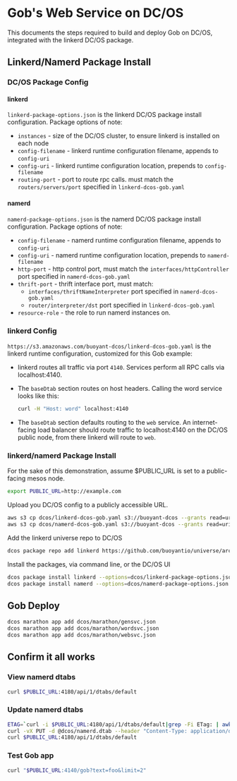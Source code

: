 # Gob's Web Service on DC/OS

This documents the steps required to build and deploy Gob on DC/OS,
integrated with the linkerd DC/OS package.

## Linkerd/Namerd Package Install

### DC/OS Package Config

#### linkerd

`linkerd-package-options.json` is the linkerd DC/OS package install configuration. Package options of note:

- `instances` - size of the DC/OS cluster, to ensure linkerd is installed on each node
- `config-filename` - linkerd runtime configuration filename, appends to `config-uri`
- `config-uri` - linkerd runtime configuration location, prepends to `config-filename`
- `routing-port` - port to route rpc calls. must match the `routers/servers/port` specified in `linkerd-dcos-gob.yaml`

#### namerd

`namerd-package-options.json` is the namerd DC/OS package install configuration. Package options of note:

- `config-filename` - namerd runtime configuration filename, appends to `config-uri`
- `config-uri` - namerd runtime configuration location, prepends to `namerd-filename`
- `http-port` - http control port, must match the `interfaces/httpController` port specified in `namerd-dcos-gob.yaml`
- `thrift-port` - thrift interface port, must match:
  - `interfaces/thriftNameInterpreter` port specified in `namerd-dcos-gob.yaml`
  - `router/interpreter/dst` port specified in `linkerd-dcos-gob.yaml`
- `resource-role` - the role to run namerd instances on.


### linkerd Config

`https://s3.amazonaws.com/buoyant-dcos/linkerd-dcos-gob.yaml` is the linkerd runtime configuration, customized for this Gob example:

- linkerd routes all traffic via port `4140`. Services perform all RPC calls via localhost:4140.
- The `baseDtab` section routes on host headers. Calling the word service looks like this:

    ```bash
    curl -H "Host: word" localhost:4140
    ```

- The `baseDtab` section defaults routing to the `web` service. An internet-facing load balancer should route traffic to localhost:4140 on the DC/OS public node, from there linkerd will route to `web`.

### linkerd/namerd Package Install

For the sake of this demonstration, assume $PUBLIC_URL is set to a public-facing mesos node.

```bash
export PUBLIC_URL=http://example.com
```

Upload you DC/OS config to a publicly accessible URL.

```bash
aws s3 cp dcos/linkerd-dcos-gob.yaml s3://buoyant-dcos --grants read=uri=http://acs.amazonaws.com/groups/global/AllUsers
aws s3 cp dcos/namerd-dcos-gob.yaml s3://buoyant-dcos --grants read=uri=http://acs.amazonaws.com/groups/global/AllUsers
```

Add the linkerd universe repo to DC/OS

```bash
dcos package repo add linkerd https://github.com/buoyantio/universe/archive/siggy/linkerd.zip
```

Install the packages, via command line, or the DC/OS UI

```bash
dcos package install linkerd --options=dcos/linkerd-package-options.json
dcos package install namerd --options=dcos/namerd-package-options.json
```

## Gob Deploy

```bash
dcos marathon app add dcos/marathon/gensvc.json
dcos marathon app add dcos/marathon/wordsvc.json
dcos marathon app add dcos/marathon/websvc.json
```

## Confirm it all works

### View namerd dtabs

```bash
curl $PUBLIC_URL:4180/api/1/dtabs/default
```

### Update namerd dtabs

```bash
ETAG=`curl -i $PUBLIC_URL:4180/api/1/dtabs/default|grep -Fi ETag: | awk {'print $2'} | sed -e 's/[[:cntrl:]]//'`
curl -vX PUT -d @dcos/namerd.dtab --header "Content-Type: application/dtab" --header "If-Match: $ETAG" $PUBLIC_URL:4180/api/1/dtabs/default
curl $PUBLIC_URL:4180/api/1/dtabs/default
```

### Test Gob app

```bash
curl "$PUBLIC_URL:4140/gob?text=foo&limit=2"
```
